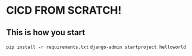 # CICD FROM SCRATCH!

## This is how you start
`pip install -r requirements.txt`
`django-admin startproject helloworld`
